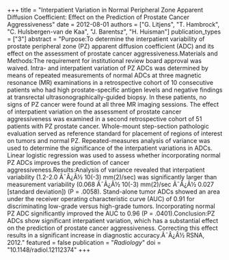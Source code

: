 +++
title = "Interpatient Variation in Normal Peripheral Zone Apparent Diffusion Coefficient: Effect on the Prediction of Prostate Cancer Aggressiveness"
date = 2012-08-01
authors = ["G. Litjens", "T. Hambrock", "C. Hulsbergen-van de Kaa", "J. Barentsz", "H. Huisman"]
publication_types = ["3"]
abstract = "Purpose:To determine the interpatient variability of prostate peripheral zone (PZ) apparent diffusion coefficient (ADC) and its effect on the assessment of prostate cancer aggressiveness.Materials and Methods:The requirement for institutional review board approval was waived. Intra- and interpatient variation of PZ ADCs was determined by means of repeated measurements of normal ADCs at three magnetic resonance (MR) examinations in a retrospective cohort of 10 consecutive patients who had high prostate-specific antigen levels and negative findings at transrectal ultrasonographically-guided biopsy. In these patients, no signs of PZ cancer were found at all three MR imaging sessions. The effect of interpatient variation on the assessment of prostate cancer aggressiveness was examined in a second retrospective cohort of 51 patients with PZ prostate cancer. Whole-mount step-section pathologic evaluation served as reference standard for placement of regions of interest on tumors and normal PZ. Repeated-measures analysis of variance was used to determine the significance of the interpatient variations in ADCs. Linear logistic regression was used to assess whether incorporating normal PZ ADCs improves the prediction of cancer aggressiveness.Results:Analysis of variance revealed that interpatient variability (1.2-2.0 Ã¯Â¿Â½ 10(-3) mm(2)/sec) was significantly larger than measurement variability (0.068 Ã¯Â¿Â½ 10(-3) mm(2)/sec Ã¯Â¿Â½ 0.027 [standard deviation]) (P = .0058). Stand-alone tumor ADCs showed an area under the receiver operating characteristic curve (AUC) of 0.91 for discriminating low-grade versus high-grade tumors. Incorporating normal PZ ADC significantly improved the AUC to 0.96 (P = .0401).Conclusion:PZ ADCs show significant interpatient variation, which has a substantial effect on the prediction of prostate cancer aggressiveness. Correcting this effect results in a significant increase in diagnostic accuracy.Ã¯Â¿Â½ RSNA, 2012."
featured = false
publication = "*Radiology*"
doi = "10.1148/radiol.12112374"
+++

